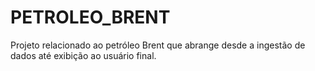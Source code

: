 # PETROLEO_BRENT
Projeto relacionado ao petróleo Brent que abrange desde a ingestão de dados até exibição ao usuário final.
